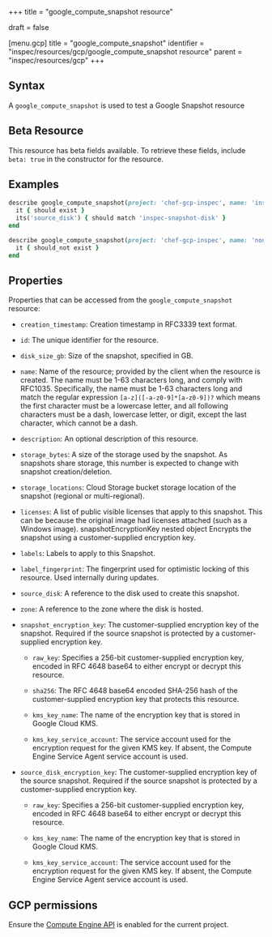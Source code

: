 +++
title = "google_compute_snapshot resource"

draft = false


[menu.gcp]
title = "google_compute_snapshot"
identifier = "inspec/resources/gcp/google_compute_snapshot resource"
parent = "inspec/resources/gcp"
+++

## Syntax

A `google_compute_snapshot` is used to test a Google Snapshot resource


## Beta Resource
This resource has beta fields available. To retrieve these fields, include `beta: true` in the constructor for the resource.

## Examples

```ruby
describe google_compute_snapshot(project: 'chef-gcp-inspec', name: 'inspec-gcp-disk-snapshot') do
  it { should exist }
  its('source_disk') { should match 'inspec-snapshot-disk' }
end

describe google_compute_snapshot(project: 'chef-gcp-inspec', name: 'nonexistent') do
  it { should_not exist }
end
```

## Properties

Properties that can be accessed from the `google_compute_snapshot` resource:


  * `creation_timestamp`: Creation timestamp in RFC3339 text format.

  * `id`: The unique identifier for the resource.

  * `disk_size_gb`: Size of the snapshot, specified in GB.

  * `name`: Name of the resource; provided by the client when the resource is created. The name must be 1-63 characters long, and comply with RFC1035. Specifically, the name must be 1-63 characters long and match the regular expression `[a-z]([-a-z0-9]*[a-z0-9])?` which means the first character must be a lowercase letter, and all following characters must be a dash, lowercase letter, or digit, except the last character, which cannot be a dash.

  * `description`: An optional description of this resource.

  * `storage_bytes`: A size of the storage used by the snapshot. As snapshots share storage, this number is expected to change with snapshot creation/deletion.

  * `storage_locations`: Cloud Storage bucket storage location of the snapshot (regional or multi-regional).

  * `licenses`: A list of public visible licenses that apply to this snapshot. This can be because the original image had licenses attached (such as a Windows image).  snapshotEncryptionKey nested object Encrypts the snapshot using a customer-supplied encryption key.

  * `labels`: Labels to apply to this Snapshot.

  * `label_fingerprint`: The fingerprint used for optimistic locking of this resource. Used internally during updates.

  * `source_disk`: A reference to the disk used to create this snapshot.

  * `zone`: A reference to the zone where the disk is hosted.

  * `snapshot_encryption_key`: The customer-supplied encryption key of the snapshot. Required if the source snapshot is protected by a customer-supplied encryption key.

    * `raw_key`: Specifies a 256-bit customer-supplied encryption key, encoded in RFC 4648 base64 to either encrypt or decrypt this resource.

    * `sha256`: The RFC 4648 base64 encoded SHA-256 hash of the customer-supplied encryption key that protects this resource.

    * `kms_key_name`: The name of the encryption key that is stored in Google Cloud KMS.

    * `kms_key_service_account`: The service account used for the encryption request for the given KMS key. If absent, the Compute Engine Service Agent service account is used.

  * `source_disk_encryption_key`: The customer-supplied encryption key of the source snapshot. Required if the source snapshot is protected by a customer-supplied encryption key.

    * `raw_key`: Specifies a 256-bit customer-supplied encryption key, encoded in RFC 4648 base64 to either encrypt or decrypt this resource.

    * `kms_key_name`: The name of the encryption key that is stored in Google Cloud KMS.

    * `kms_key_service_account`: The service account used for the encryption request for the given KMS key. If absent, the Compute Engine Service Agent service account is used.


## GCP permissions

Ensure the [Compute Engine API](https://console.cloud.google.com/apis/library/compute.googleapis.com/) is enabled for the current project.

